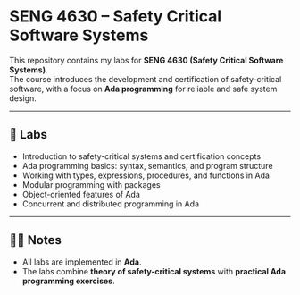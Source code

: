 # SENG 4630 – Safety Critical Software Systems

This repository contains my labs for **SENG 4630 (Safety Critical Software Systems)**.  
The course introduces the development and certification of safety-critical software, with a focus on **Ada programming** for reliable and safe system design.

---

## 📂 Labs
- Introduction to safety-critical systems and certification concepts  
- Ada programming basics: syntax, semantics, and program structure  
- Working with types, expressions, procedures, and functions in Ada  
- Modular programming with packages  
- Object-oriented features of Ada  
- Concurrent and distributed programming in Ada  

---

## 👨‍💻 Notes
- All labs are implemented in **Ada**.  
- The labs combine **theory of safety-critical systems** with **practical Ada programming exercises**.  
